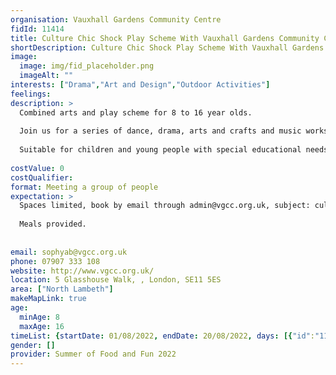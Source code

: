 ```yaml
---
organisation: Vauxhall Gardens Community Centre
fidId: 11414
title: Culture Chic Shock Play Scheme With Vauxhall Gardens Community Centre
shortDescription: Culture Chic Shock Play Scheme With Vauxhall Gardens Community Centre + description
image:
  image: img/fid_placeholder.png
  imageAlt: ""
interests: ["Drama","Art and Design","Outdoor Activities"]
feelings:
description: >
  Combined arts and play scheme for 8 to 16 year olds. 
  
  Join us for a series of dance, drama, arts and crafts and music workshops celebrating London's diverse colourful and multicultural heritage through an exploration of music and fashion and food.
  
  Suitable for children and young people with special educational needs and disabilities.
  
costValue: 0
costQualifier: 
format: Meeting a group of people
expectation: >
  Spaces limited, book by email through admin@vgcc.org.uk, subject: culture chic shock. 
  
  Meals provided.
  
  
email: sophyab@vgcc.org.uk
phone: 07907 333 108
website: http://www.vgcc.org.uk/
location: 5 Glasshouse Walk, , London, SE11 5ES
area: ["North Lambeth"]
makeMapLink: true
age:
  minAge: 8
  maxAge: 16
timeList: {startDate: 01/08/2022, endDate: 20/08/2022, days: [{"id":"11414","fis_provider_name":"Culture Chic Shock Play Scheme With Vauxhall Gardens Community Centre","day":"Monday","start_time":"9:30 AM","end_time":"3:30 PM"},{"id":"11414","fis_provider_name":"Culture Chic Shock Play Scheme With Vauxhall Gardens Community Centre","day":"Tuesday","start_time":"9:30 AM","end_time":"3:30 PM"},{"id":"11414","fis_provider_name":"Culture Chic Shock Play Scheme With Vauxhall Gardens Community Centre","day":"Wednesday","start_time":"9:30 AM","end_time":"3:30 PM"},{"id":"11414","fis_provider_name":"Culture Chic Shock Play Scheme With Vauxhall Gardens Community Centre","day":"Thursday","start_time":"9:30 AM","end_time":"3:30 PM"},{"id":"11414","fis_provider_name":"Culture Chic Shock Play Scheme With Vauxhall Gardens Community Centre","day":"Friday","start_time":"9:30 AM","end_time":"3:30 PM"}] }
gender: []
provider: Summer of Food and Fun 2022
---
```


